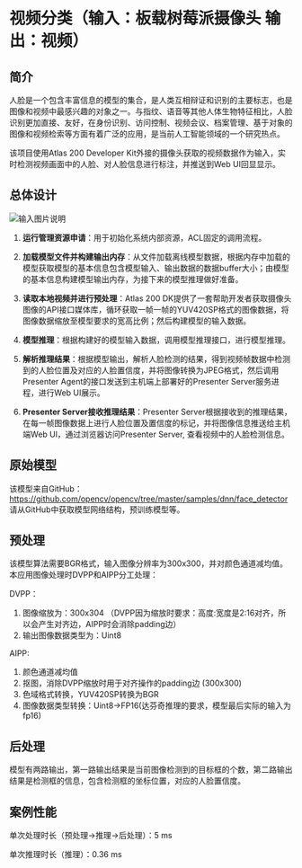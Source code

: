 # 视频分类（输入：板载树莓派摄像头 输出：视频）

## 简介

人脸是一个包含丰富信息的模型的集合，是人类互相辩证和识别的主要标志，也是图像和视频中最感兴趣的对象之一。与指纹、语音等其他人体生物特征相比，人脸识别更加直接、友好，在身份识别、访问控制、视频会议、档案管理、基于对象的图像和视频检索等方面有着广泛的应用，是当前人工智能领域的一个研究热点。


该项目使用Atlas 200 Developer Kit外接的摄像头获取的视频数据作为输入，实时检测视频画面中的人脸、对人脸信息进行标注，并推送到Web UI回显显示。

## 总体设计

![输入图片说明](https://images.gitee.com/uploads/images/2020/0811/185601_4b03a526_5408865.png "人脸检测Camera版本.png")



1. **运行管理资源申请**：用于初始化系统内部资源，ACL固定的调用流程。

2. **加载模型文件并构建输出内存**：从文件加载离线模型数据，根据内存中加载的模型获取模型的基本信息包含模型输入、输出数据的数据buffer大小；由模型的基本信息构建模型输出内存，为接下来的模型推理做好准备。

3. **读取本地视频并进行预处理**：Atlas 200 DK提供了一套帮助开发者获取摄像头图像的API接口媒体库，循环获取一帧一帧的YUV420SP格式的图像数据，将图像数据缩放至模型要求的宽高比例；然后构建模型的输入数据。

4. **模型推理**：根据构建好的模型输入数据，调用模型推理接口，进行模型推理。

5. **解析推理结果**：根据模型输出，解析人脸检测的结果，得到视频帧数据中检测到的人脸位置及对应的人脸置信度，并将图像转换为JPEG格式，然后调用Presenter Agent的接口发送到主机端上部署好的Presenter Server服务进程，进行Web UI展示。

6. **Presenter Server接收推理结果**：Presenter Server根据接收到的推理结果，在每一帧图像数据上进行人脸位置及置信度的标记，并将图像信息推送给主机端Web Ul，通过浏览器访问Presenter Server, 查看视频中的人脸检测信息。


## 原始模型

该模型来自GitHub：https://github.com/opencv/opencv/tree/master/samples/dnn/face_detector 请从GitHub中获取模型网络结构，预训练模型等。

## 预处理

该模型算法需要BGR格式，输入图像分辨率为300x300，并对颜色通道减均值。本应用图像处理时DVPP和AIPP分工处理：

DVPP：

1. 图像缩放为：300x304 （DVPP因为缩放时要求：高度:宽度是2:16对齐，所以会产生对齐边，AIPP时会消除padding边）
3. 输出图像数据类型为：Uint8

AIPP:

1. 颜色通道减均值
2. 抠图，消除DVPP缩放时用于对齐操作的padding边 (300x300)
3. 色域格式转换，YUV420SP转换为BGR
4. 图像数据类型转换：Uint8->FP16(达芬奇推理的要求，模型最后实际的输入为fp16)

## 后处理

模型有两路输出，第一路输出结果是当前图像检测到的目标框的个数，第二路输出结果是检测框的信息，包含检测框的坐标位置，对应的人脸置信度。

## 案例性能

单次处理时长（预处理->推理->后处理）：5 ms

单次推理时长（推理）：0.36 ms


